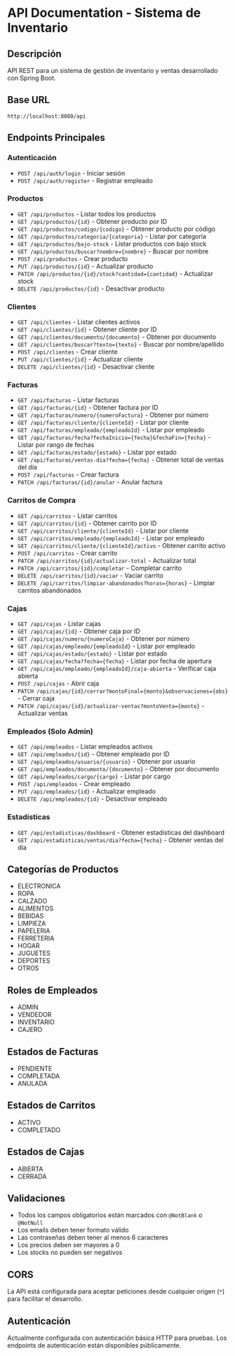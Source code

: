 # API Documentation - Sistema de Inventario

## Descripción
API REST para un sistema de gestión de inventario y ventas desarrollado con Spring Boot.

## Base URL
```
http://localhost:8080/api
```

## Endpoints Principales

### Autenticación
- `POST /api/auth/login` - Iniciar sesión
- `POST /api/auth/register` - Registrar empleado

### Productos
- `GET /api/productos` - Listar todos los productos
- `GET /api/productos/{id}` - Obtener producto por ID
- `GET /api/productos/codigo/{codigo}` - Obtener producto por código
- `GET /api/productos/categoria/{categoria}` - Listar por categoría
- `GET /api/productos/bajo-stock` - Listar productos con bajo stock
- `GET /api/productos/buscar?nombre={nombre}` - Buscar por nombre
- `POST /api/productos` - Crear producto
- `PUT /api/productos/{id}` - Actualizar producto
- `PATCH /api/productos/{id}/stock?cantidad={cantidad}` - Actualizar stock
- `DELETE /api/productos/{id}` - Desactivar producto

### Clientes
- `GET /api/clientes` - Listar clientes activos
- `GET /api/clientes/{id}` - Obtener cliente por ID
- `GET /api/clientes/documento/{documento}` - Obtener por documento
- `GET /api/clientes/buscar?texto={texto}` - Buscar por nombre/apellido
- `POST /api/clientes` - Crear cliente
- `PUT /api/clientes/{id}` - Actualizar cliente
- `DELETE /api/clientes/{id}` - Desactivar cliente

### Facturas
- `GET /api/facturas` - Listar facturas
- `GET /api/facturas/{id}` - Obtener factura por ID
- `GET /api/facturas/numero/{numeroFactura}` - Obtener por número
- `GET /api/facturas/cliente/{clienteId}` - Listar por cliente
- `GET /api/facturas/empleado/{empleadoId}` - Listar por empleado
- `GET /api/facturas/fecha?fechaInicio={fecha}&fechaFin={fecha}` - Listar por rango de fechas
- `GET /api/facturas/estado/{estado}` - Listar por estado
- `GET /api/facturas/ventas-dia?fecha={fecha}` - Obtener total de ventas del día
- `POST /api/facturas` - Crear factura
- `PATCH /api/facturas/{id}/anular` - Anular factura

### Carritos de Compra
- `GET /api/carritos` - Listar carritos
- `GET /api/carritos/{id}` - Obtener carrito por ID
- `GET /api/carritos/cliente/{clienteId}` - Listar por cliente
- `GET /api/carritos/empleado/{empleadoId}` - Listar por empleado
- `GET /api/carritos/cliente/{clienteId}/activo` - Obtener carrito activo
- `POST /api/carritos` - Crear carrito
- `PATCH /api/carritos/{id}/actualizar-total` - Actualizar total
- `PATCH /api/carritos/{id}/completar` - Completar carrito
- `DELETE /api/carritos/{id}/vaciar` - Vaciar carrito
- `DELETE /api/carritos/limpiar-abandonados?horas={horas}` - Limpiar carritos abandonados

### Cajas
- `GET /api/cajas` - Listar cajas
- `GET /api/cajas/{id}` - Obtener caja por ID
- `GET /api/cajas/numero/{numeroCaja}` - Obtener por número
- `GET /api/cajas/empleado/{empleadoId}` - Listar por empleado
- `GET /api/cajas/estado/{estado}` - Listar por estado
- `GET /api/cajas/fecha?fecha={fecha}` - Listar por fecha de apertura
- `GET /api/cajas/empleado/{empleadoId}/caja-abierta` - Verificar caja abierta
- `POST /api/cajas` - Abrir caja
- `PATCH /api/cajas/{id}/cerrar?montoFinal={monto}&observaciones={obs}` - Cerrar caja
- `PATCH /api/cajas/{id}/actualizar-ventas?montoVenta={monto}` - Actualizar ventas

### Empleados (Solo Admin)
- `GET /api/empleados` - Listar empleados activos
- `GET /api/empleados/{id}` - Obtener empleado por ID
- `GET /api/empleados/usuario/{usuario}` - Obtener por usuario
- `GET /api/empleados/documento/{documento}` - Obtener por documento
- `GET /api/empleados/cargo/{cargo}` - Listar por cargo
- `POST /api/empleados` - Crear empleado
- `PUT /api/empleados/{id}` - Actualizar empleado
- `DELETE /api/empleados/{id}` - Desactivar empleado

### Estadísticas
- `GET /api/estadisticas/dashboard` - Obtener estadísticas del dashboard
- `GET /api/estadisticas/ventas/dia?fecha={fecha}` - Obtener ventas del día

## Categorías de Productos
- ELECTRONICA
- ROPA
- CALZADO
- ALIMENTOS
- BEBIDAS
- LIMPIEZA
- PAPELERIA
- FERRETERIA
- HOGAR
- JUGUETES
- DEPORTES
- OTROS

## Roles de Empleados
- ADMIN
- VENDEDOR
- INVENTARIO
- CAJERO

## Estados de Facturas
- PENDIENTE
- COMPLETADA
- ANULADA

## Estados de Carritos
- ACTIVO
- COMPLETADO

## Estados de Cajas
- ABIERTA
- CERRADA

## Validaciones
- Todos los campos obligatorios están marcados con `@NotBlank` o `@NotNull`
- Los emails deben tener formato válido
- Las contraseñas deben tener al menos 6 caracteres
- Los precios deben ser mayores a 0
- Los stocks no pueden ser negativos

## CORS
La API está configurada para aceptar peticiones desde cualquier origen (`*`) para facilitar el desarrollo.

## Autenticación
Actualmente configurada con autenticación básica HTTP para pruebas. Los endpoints de autenticación están disponibles públicamente.
